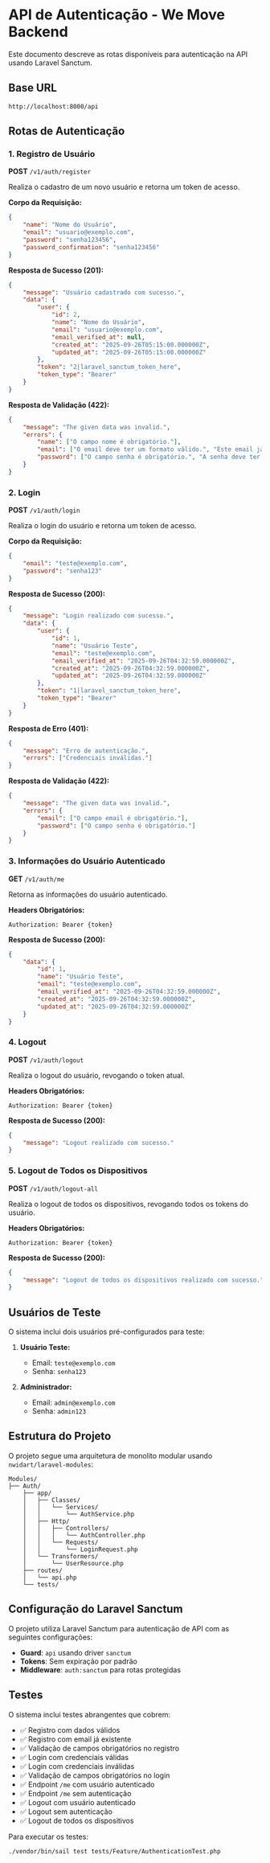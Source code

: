 # API de Autenticação - We Move Backend

Este documento descreve as rotas disponíveis para autenticação na API usando Laravel Sanctum.

## Base URL
```
http://localhost:8000/api
```

## Rotas de Autenticação

### 1. Registro de Usuário
**POST** `/v1/auth/register`

Realiza o cadastro de um novo usuário e retorna um token de acesso.

**Corpo da Requisição:**
```json
{
    "name": "Nome do Usuário",
    "email": "usuario@exemplo.com",
    "password": "senha123456",
    "password_confirmation": "senha123456"
}
```

**Resposta de Sucesso (201):**
```json
{
    "message": "Usuário cadastrado com sucesso.",
    "data": {
        "user": {
            "id": 2,
            "name": "Nome do Usuário",
            "email": "usuario@exemplo.com",
            "email_verified_at": null,
            "created_at": "2025-09-26T05:15:00.000000Z",
            "updated_at": "2025-09-26T05:15:00.000000Z"
        },
        "token": "2|laravel_sanctum_token_here",
        "token_type": "Bearer"
    }
}
```

**Resposta de Validação (422):**
```json
{
    "message": "The given data was invalid.",
    "errors": {
        "name": ["O campo nome é obrigatório."],
        "email": ["O email deve ter um formato válido.", "Este email já está sendo usado por outro usuário."],
        "password": ["O campo senha é obrigatório.", "A senha deve ter pelo menos 8 caracteres.", "A confirmação da senha não confere."]
    }
}
```

### 2. Login
**POST** `/v1/auth/login`

Realiza o login do usuário e retorna um token de acesso.

**Corpo da Requisição:**
```json
{
    "email": "teste@exemplo.com",
    "password": "senha123"
}
```

**Resposta de Sucesso (200):**
```json
{
    "message": "Login realizado com sucesso.",
    "data": {
        "user": {
            "id": 1,
            "name": "Usuário Teste",
            "email": "teste@exemplo.com",
            "email_verified_at": "2025-09-26T04:32:59.000000Z",
            "created_at": "2025-09-26T04:32:59.000000Z",
            "updated_at": "2025-09-26T04:32:59.000000Z"
        },
        "token": "1|laravel_sanctum_token_here",
        "token_type": "Bearer"
    }
}
```

**Resposta de Erro (401):**
```json
{
    "message": "Erro de autenticação.",
    "errors": ["Credenciais inválidas."]
}
```

**Resposta de Validação (422):**
```json
{
    "message": "The given data was invalid.",
    "errors": {
        "email": ["O campo email é obrigatório."],
        "password": ["O campo senha é obrigatório."]
    }
}
```

### 3. Informações do Usuário Autenticado
**GET** `/v1/auth/me`

Retorna as informações do usuário autenticado.

**Headers Obrigatórios:**
```
Authorization: Bearer {token}
```

**Resposta de Sucesso (200):**
```json
{
    "data": {
        "id": 1,
        "name": "Usuário Teste",
        "email": "teste@exemplo.com",
        "email_verified_at": "2025-09-26T04:32:59.000000Z",
        "created_at": "2025-09-26T04:32:59.000000Z",
        "updated_at": "2025-09-26T04:32:59.000000Z"
    }
}
```

### 4. Logout
**POST** `/v1/auth/logout`

Realiza o logout do usuário, revogando o token atual.

**Headers Obrigatórios:**
```
Authorization: Bearer {token}
```

**Resposta de Sucesso (200):**
```json
{
    "message": "Logout realizado com sucesso."
}
```

### 5. Logout de Todos os Dispositivos
**POST** `/v1/auth/logout-all`

Realiza o logout de todos os dispositivos, revogando todos os tokens do usuário.

**Headers Obrigatórios:**
```
Authorization: Bearer {token}
```

**Resposta de Sucesso (200):**
```json
{
    "message": "Logout de todos os dispositivos realizado com sucesso."
}
```

## Usuários de Teste

O sistema inclui dois usuários pré-configurados para teste:

1. **Usuário Teste:**
   - Email: `teste@exemplo.com`
   - Senha: `senha123`

2. **Administrador:**
   - Email: `admin@exemplo.com`
   - Senha: `admin123`

## Estrutura do Projeto

O projeto segue uma arquitetura de monolito modular usando `nwidart/laravel-modules`:

```
Modules/
├── Auth/
    ├── app/
    │   ├── Classes/
    │   │   └── Services/
    │   │       └── AuthService.php
    │   ├── Http/
    │   │   ├── Controllers/
    │   │   │   └── AuthController.php
    │   │   └── Requests/
    │   │       └── LoginRequest.php
    │   └── Transformers/
    │       └── UserResource.php
    ├── routes/
    │   └── api.php
    └── tests/
```

## Configuração do Laravel Sanctum

O projeto utiliza Laravel Sanctum para autenticação de API com as seguintes configurações:

- **Guard**: `api` usando driver `sanctum`
- **Tokens**: Sem expiração por padrão
- **Middleware**: `auth:sanctum` para rotas protegidas

## Testes

O sistema inclui testes abrangentes que cobrem:

- ✅ Registro com dados válidos
- ✅ Registro com email já existente
- ✅ Validação de campos obrigatórios no registro
- ✅ Login com credenciais válidas
- ✅ Login com credenciais inválidas  
- ✅ Validação de campos obrigatórios no login
- ✅ Endpoint `/me` com usuário autenticado
- ✅ Endpoint `/me` sem autenticação
- ✅ Logout com usuário autenticado
- ✅ Logout sem autenticação
- ✅ Logout de todos os dispositivos

Para executar os testes:
```bash
./vendor/bin/sail test tests/Feature/AuthenticationTest.php
```